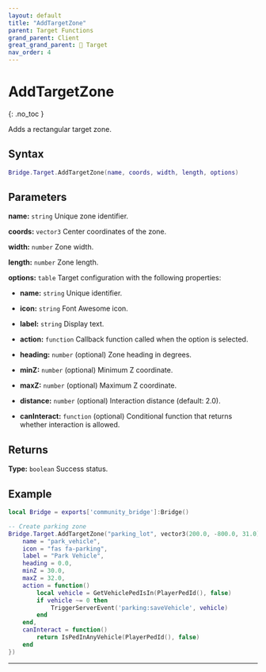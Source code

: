 ```yaml
---
layout: default
title: "AddTargetZone"
parent: Target Functions
grand_parent: Client
great_grand_parent: 🎯 Target
nav_order: 4
---
```


# AddTargetZone
{: .no_toc }

Adds a rectangular target zone.

## Syntax

```lua
Bridge.Target.AddTargetZone(name, coords, width, length, options)
```

## Parameters

**name:** `string`
Unique zone identifier.

**coords:** `vector3`
Center coordinates of the zone.

**width:** `number`
Zone width.

**length:** `number`
Zone length.

**options:** `table`
Target configuration with the following properties:

- **name:** `string`
  Unique identifier.

- **icon:** `string`
  Font Awesome icon.

- **label:** `string`
  Display text.

- **action:** `function`
  Callback function called when the option is selected.

- **heading:** `number` (optional)
  Zone heading in degrees.

- **minZ:** `number` (optional)
  Minimum Z coordinate.

- **maxZ:** `number` (optional)
  Maximum Z coordinate.

- **distance:** `number` (optional)
  Interaction distance (default: 2.0).

- **canInteract:** `function` (optional)
  Conditional function that returns whether interaction is allowed.

## Returns

**Type:** `boolean`
Success status.

## Example

```lua
local Bridge = exports['community_bridge']:Bridge()

-- Create parking zone
Bridge.Target.AddTargetZone("parking_lot", vector3(200.0, -800.0, 31.0), 10.0, 15.0, {
    name = "park_vehicle",
    icon = "fas fa-parking",
    label = "Park Vehicle",
    heading = 0.0,
    minZ = 30.0,
    maxZ = 32.0,
    action = function()
        local vehicle = GetVehiclePedIsIn(PlayerPedId(), false)
        if vehicle ~= 0 then
            TriggerServerEvent('parking:saveVehicle', vehicle)
        end
    end,
    canInteract = function()
        return IsPedInAnyVehicle(PlayerPedId(), false)
    end
})
```

---